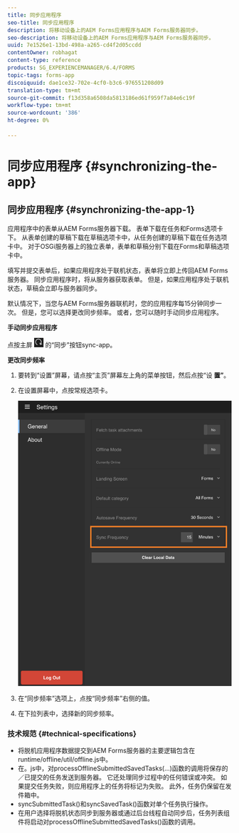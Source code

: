 ```yaml
---
title: 同步应用程序
seo-title: 同步应用程序
description: 将移动设备上的AEM Forms应用程序与AEM Forms服务器同步。
seo-description: 将移动设备上的AEM Forms应用程序与AEM Forms服务器同步。
uuid: 7e1526e1-13bd-498a-a265-cd4f2d05ccdd
contentOwner: robhagat
content-type: reference
products: SG_EXPERIENCEMANAGER/6.4/FORMS
topic-tags: forms-app
discoiquuid: dae1ce32-702e-4cf0-b3c6-976551208d09
translation-type: tm+mt
source-git-commit: f13d358a6508da5813186ed61f959f7a84e6c19f
workflow-type: tm+mt
source-wordcount: '386'
ht-degree: 0%

---
```



# 同步应用程序 {#synchronizing-the-app}

## 同步应用程序 {#synchronizing-the-app-1}

应用程序中的表单从AEM Forms服务器下载。 表单下载在任务和Forms选项卡下。 从表单创建的草稿下载在草稿选项卡中，从任务创建的草稿下载在任务选项卡中。 对于OSGi服务器上的独立表单，表单和草稿分别下载在Forms和草稿选项卡中。

填写并提交表单后，如果应用程序处于联机状态，表单将立即上传回AEM Forms服务器。 同步应用程序时，将从服务器获取表单。 但是，如果应用程序处于联机状态，草稿会立即与服务器同步。

默认情况下，当您与AEM Forms服务器联机时，您的应用程序每15分钟同步一次。 但是，您可以选择更改同步频率。 或者，您可以随时手动同步应用程序。

**手动同步应用程序**

点按主屏 ![幕右下角](assets/sync-app.png) 的“同步”按钮sync-app。

**更改同步频率**

1. 要转到“设置”屏幕，请点按“主页”屏幕左上角的菜单按钮，然后点按“设 **置”**。
1. 在设置屏幕中，点按常规选项卡。

   ![“常规设置”窗口中的同步频率设置](assets/gen-settings-1.png)

1. 在“同步频率”选项上，点按“同步频率”右侧的值。
1. 在下拉列表中，选择新的同步频率。

### 技术规范 {#technical-specifications}

* 将脱机应用程序数据提交到AEM Forms服务器的主要逻辑包含在runtime/offline/util/offline.js中。
* 在。js中，对processOfflineSubmittedSavedTasks(...)函数的调用将保存的／已提交的任务发送到服务器。 它还处理同步过程中的任何错误或冲突。 如果提交任务失败，则应用程序上的任务将标记为失败。 此外，任务仍保留在发件箱中。
* syncSubmittedTask()和syncSavedTask()函数对单个任务执行操作。
* 在用户选择将脱机状态同步到服务器或通过后台线程自动同步后，任务列表组件将启动对processOfflineSubmittedSavedTasks()函数的调用。

